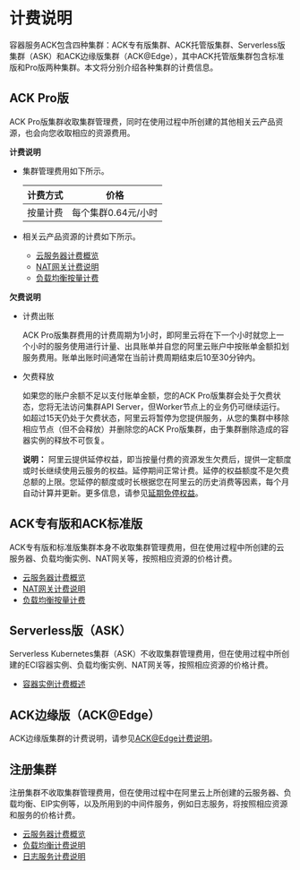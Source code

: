 # 计费说明

容器服务ACK包含四种集群：ACK专有版集群、ACK托管版集群、Serverless版集群（ASK）和ACK边缘版集群（ACK@Edge），其中ACK托管版集群包含标准版和Pro版两种集群。本文将分别介绍各种集群的计费信息。

## ACK Pro版

ACK Pro版集群收取集群管理费，同时在使用过程中所创建的其他相关云产品资源，也会向您收取相应的资源费用。

**计费说明**

-   集群管理费用如下所示。

    |计费方式|价格|
    |----|--|
    |按量计费|每个集群0.64元/小时 |

-   相关云产品资源的计费如下所示。
    -   [云服务器计费概览](/cn.zh-CN/产品计费/计费概述.md)
    -   [NAT网关计费说明](/cn.zh-CN/购买指南/NAT网关计费说明.md)
    -   [负载均衡按量计费](/cn.zh-CN/传统型负载均衡CLB/CLB产品计费/按量计费.md)

**欠费说明**

-   计费出账

    ACK Pro版集群费用的计费周期为1小时，即阿里云将在下一个小时就您上一个小时的服务使用进行计量、出具账单并自您的阿里云账户中按账单金额扣划服务费用。账单出账时间通常在当前计费周期结束后10至30分钟内。

-   欠费释放

    如果您的账户余额不足以支付账单金额，您的ACK Pro版集群会处于欠费状态，您将无法访问集群API Server，但Worker节点上的业务仍可继续运行。如超过15天仍处于欠费状态，阿里云将暂停为您提供服务，从您的集群中移除相应节点（但不会释放）并删除您的ACK Pro版集群，由于集群删除造成的容器实例的释放不可恢复。

    **说明：** 阿里云提供延停权益，即当按量付费的资源发生欠费后，提供一定额度或时长继续使用云服务的权益。延停期间正常计费。延停的权益额度不是欠费总额的上限。您延停的额度或时长根据您在阿里云的历史消费等因素，每个月自动计算并更新。更多信息，请参见[延期免停权益](https://help.aliyun.com/document_detail/190777.html)。


## ACK专有版和ACK标准版

ACK专有版和标准版集群本身不收取集群管理费用，但在使用过程中所创建的云服务器、负载均衡实例、NAT网关等，按照相应资源的价格计费。

-   [云服务器计费概览](/cn.zh-CN/产品计费/计费概述.md)
-   [NAT网关计费说明](/cn.zh-CN/购买指南/NAT网关计费说明.md)
-   [负载均衡按量计费](/cn.zh-CN/传统型负载均衡CLB/CLB产品计费/按量计费.md)

## Serverless版（ASK）

Serverless Kubernetes集群（ASK）不收取集群管理费用，但在使用过程中所创建的ECI容器实例、负载均衡实例、NAT网关等，按照相应资源的价格计费。

-   [容器实例计费概述](https://help.aliyun.com/document_detail/89142.html)

## ACK边缘版（ACK@Edge）

ACK边缘版集群的计费说明，请参见[ACK@Edge计费说明](/cn.zh-CN/边缘容器服务ACK@Edge用户指南/ACK@Edge计费说明.md)。

## 注册集群

注册集群不收取集群管理费用，但在使用过程中在阿里云上所创建的云服务器、负载均衡、EIP实例等，以及所用到的中间件服务，例如日志服务，将按照相应资源和服务的价格计费。

-   [云服务器计费概览](/cn.zh-CN/产品计费/计费概述.md)
-   [负载均衡计费说明](/cn.zh-CN/传统型负载均衡CLB/CLB产品计费/按量计费.md)
-   [日志服务计费说明](/cn.zh-CN/产品计费/计量项和计费项.md)


